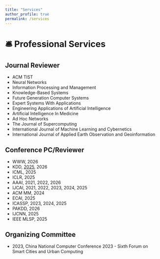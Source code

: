 ```yaml
---
title: "Services"
author_profile: true
permalink: /services
---
```


# 🛎 Professional Services

## Journal Reviewer
- ACM TIST
- Neural Networks 
- Information Processing and Management
- Knowledge-Based Systems
- Future Generation Computer Systems
- Expert Systems With Applications
- Engineering Applications of Artificial Intelligence
- Artificial Intelligence In Medicine
- Ad Hoc Networks
- The Journal of Supercomputing
- International Journal of Machine Learning and Cybernetics
- International Journal of Applied Earth Observation and Geoinformation

## Conference PC/Reviewer
- WWW, 2026
- KDD, <a href="https://kdd2025.kdd.org/research-track-program-committee/">2025</a>, 2026
- ICML, 2025
- ICLR, 2025
- AAAI, 2021, 2022, 2026
- IJCAI, 2021, 2022, 2023, 2024, 2025
- ACM MM, 2024
- ECAI, 2025
- ICASSP, 2023, 2024, 2025
- PAKDD, 2026
- IJCNN, 2025
- IEEE MLSP, 2025

## Organizing Committee
- 2023, China National Computer Conference 2023 - Sixth Forum on Smart Cities and Urban Computing
